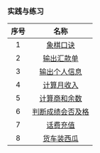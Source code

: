 ### 实践与练习

|序号|名称|
|:---:|:---:|
|1|[象棋口诀](https://github.com/ooyq/java-notes/blob/main/exercises/basic/exercise1.java)|
|2|[输出汇款单](https://github.com/ooyq/java-notes/blob/main/exercises/basic/exercise2.java)|
|3|[输出个人信息](https://github.com/ooyq/java-notes/blob/main/exercises/basic/exercise3.java)|
|4|[计算月收入](https://github.com/ooyq/java-notes/blob/main/exercises/basic/exercise4.java)|
|5|[计算商和余数](https://github.com/ooyq/java-notes/blob/main/exercises/basic/exercise5.java)|
|6|[判断成绩会否及格](https://github.com/ooyq/java-notes/blob/main/exercises/basic/exercise6.java)|
|7|[话费充值](https://github.com/ooyq/java-notes/blob/main/exercises/basic/exercise7.java)|
|8|[货车装西瓜](https://github.com/ooyq/java-notes/blob/main/exercises/basic/exercise8.java)|
